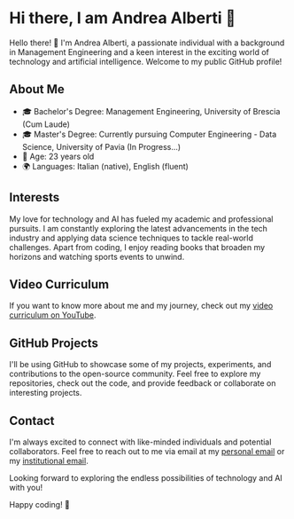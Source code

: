 # Hi there, I am Andrea Alberti 👋

Hello there! 👋 I'm Andrea Alberti, a passionate individual with a background in Management Engineering and a keen interest in the exciting world of technology and artificial intelligence. Welcome to my public GitHub profile!

## About Me

- 🎓 Bachelor's Degree: Management Engineering, University of Brescia (Cum Laude)
- 🎓 Master's Degree: Currently pursuing Computer Engineering - Data Science, University of Pavia (In Progress...)
- 📅 Age: 23 years old
- 🌍 Languages: Italian (native), English (fluent)

## Interests

My love for technology and AI has fueled my academic and professional pursuits. I am constantly exploring the latest advancements in the tech industry and applying data science techniques to tackle real-world challenges. Apart from coding, I enjoy reading books that broaden my horizons and watching sports events to unwind.

## Video Curriculum

If you want to know more about me and my journey, check out my [video curriculum on YouTube](https://youtu.be/n3CD9vUCMOc).

## GitHub Projects

I'll be using GitHub to showcase some of my projects, experiments, and contributions to the open-source community. Feel free to explore my repositories, check out the code, and provide feedback or collaborate on interesting projects.

## Contact

I'm always excited to connect with like-minded individuals and potential collaborators. Feel free to reach out to me via email at my [personal email](mailto:andalberti99@gmail.com) or my [institutional email](mailto:andrea.alberti01@universitadipavia.it).

Looking forward to exploring the endless possibilities of technology and AI with you!

Happy coding! 🚀

